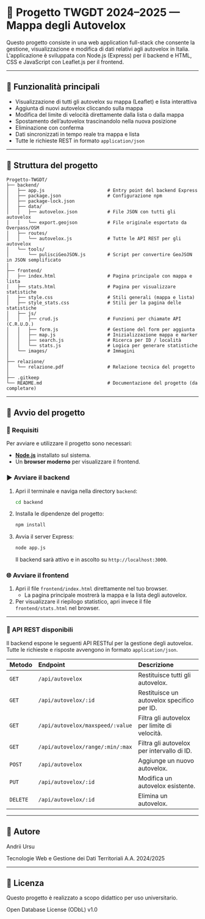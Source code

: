 # 🚦 Progetto TWGDT 2024–2025 — Mappa degli Autovelox

Questo progetto consiste in una web application full-stack che consente la gestione, visualizzazione e modifica di dati relativi agli autovelox in Italia.  
L'applicazione è sviluppata con Node.js (Express) per il backend e HTML, CSS e JavaScript con Leaflet.js per il frontend.

---

## 📌 Funzionalità principali

- Visualizzazione di tutti gli autovelox su mappa (Leaflet) e lista interattiva
- Aggiunta di nuovi autovelox cliccando sulla mappa
- Modifica del limite di velocità direttamente dalla lista o dalla mappa
- Spostamento dell’autovelox trascinandolo nella nuova posizione
- Eliminazione con conferma
- Dati sincronizzati in tempo reale tra mappa e lista
- Tutte le richieste REST in formato `application/json`

---

## 🧱 Struttura del progetto

    Progetto-TWGDT/
    ├── backend/
    │   ├── app.js                       # Entry point del backend Express
    │   ├── package.json                 # Configurazione npm
    │   ├── package-lock.json
    │   ├── data/
    │   │   ├── autovelox.json           # File JSON con tutti gli autovelox
    │   │   └── export.geojson           # File originale esportato da Overpass/OSM
    │   ├── routes/
    │   │   └── autovelox.js             # Tutte le API REST per gli autovelox
    │   └── tools/
    │       └── pulisciGeoJSON.js        # Script per convertire GeoJSON in JSON semplificato
    │
    ├── frontend/
    │   ├── index.html                   # Pagina principale con mappa e lista
    │   ├── stats.html                   # Pagina per visualizzare statistiche
    │   ├── style.css                    # Stili generali (mappa e lista)
    │   ├── style_stats.css              # Stili per la pagina delle statistiche
    │   ├── js/
    │   │   ├── crud.js                  # Funzioni per chiamate API (C.R.U.D.)
    │   │   ├── form.js                  # Gestione del form per aggiunta
    │   │   ├── map.js                   # Inizializzazione mappa e marker
    │   │   ├── search.js                # Ricerca per ID / località
    │   │   └── stats.js                 # Logica per generare statistiche
    │   └── images/                      # Immagini
    │
    ├── relazione/
    │   └── relazione.pdf                # Relazione tecnica del progetto
    │
    ├── .gitkeep                         
    └── README.md                        # Documentazione del progetto (da completare)

---

## 🚀 Avvio del progetto

### 🔧 Requisiti

Per avviare e utilizzare il progetto sono necessari:

* **[Node.js](https://nodejs.org)** installato sul sistema.
* Un **browser moderno** per visualizzare il frontend.

### ▶️ Avviare il backend

1.  Apri il terminale e naviga nella directory `backend`:
    ```bash
    cd backend
    ```
2.  Installa le dipendenze del progetto:
    ```bash
    npm install
    ```
3.  Avvia il server Express:
    ```bash
    node app.js
    ```
    Il backend sarà attivo e in ascolto su `http://localhost:3000`.

### 🌐 Avviare il frontend

1.  Apri il file `frontend/index.html` direttamente nel tuo browser.
    * La pagina principale mostrerà la mappa e la lista degli autovelox.
2.  Per visualizzare il riepilogo statistico, apri invece il file `frontend/stats.html` nel browser.

---

### 📡 API REST disponibili

Il backend espone le seguenti API RESTful per la gestione degli autovelox. Tutte le richieste e risposte avvengono in formato `application/json`.

| Metodo | Endpoint                     | Descrizione                                 |
| :----- | :--------------------------- | :------------------------------------------ |
| `GET`  | `/api/autovelox`             | Restituisce tutti gli autovelox.            |
| `GET`  | `/api/autovelox/:id`         | Restituisce un autovelox specifico per ID.  |
| `GET`  | `/api/autovelox/maxspeed/:value` | Filtra gli autovelox per limite di velocità. |
| `GET`  | `/api/autovelox/range/:min/:max` | Filtra gli autovelox per intervallo di ID.  |
| `POST` | `/api/autovelox`             | Aggiunge un nuovo autovelox.                |
| `PUT`  | `/api/autovelox/:id`         | Modifica un autovelox esistente.            |
| `DELETE`| `/api/autovelox/:id`         | Elimina un autovelox.                       |

---

## 👤 Autore

Andrii Ursu 

Tecnologie Web e Gestione dei Dati Territoriali
A.A. 2024/2025

---
## 📄 Licenza

Questo progetto è realizzato a scopo didattico per uso universitario.

Open Database License (ODbL) v1.0
